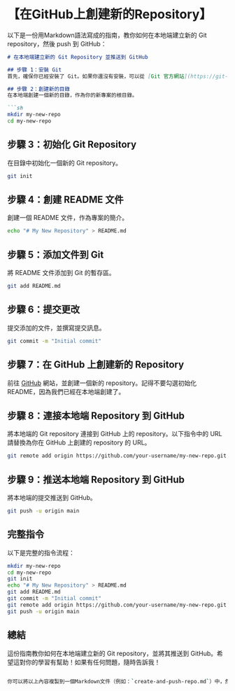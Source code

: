 

# 【在GitHub上創建新的Repository】

以下是一份用Markdown語法寫成的指南，教你如何在本地端建立新的 Git repository，然後 push 到 GitHub：

```markdown
# 在本地端建立新的 Git Repository 並推送到 GitHub

## 步驟 1：安裝 Git
首先，確保你已經安裝了 Git。如果你還沒有安裝，可以從 [Git 官方網站](https://git-scm.com/)下載並安裝。

## 步驟 2：創建新的目錄
在本地端創建一個新的目錄，作為你的新專案的根目錄。

```sh
mkdir my-new-repo
cd my-new-repo
```

## 步驟 3：初始化 Git Repository
在目錄中初始化一個新的 Git repository。

```sh
git init
```

## 步驟 4：創建 README 文件
創建一個 README 文件，作為專案的簡介。

```sh
echo "# My New Repository" > README.md
```

## 步驟 5：添加文件到 Git
將 README 文件添加到 Git 的暫存區。

```sh
git add README.md
```

## 步驟 6：提交更改
提交添加的文件，並撰寫提交訊息。

```sh
git commit -m "Initial commit"
```

## 步驟 7：在 GitHub 上創建新的 Repository
前往 [GitHub](https://github.com/) 網站，並創建一個新的 repository。記得不要勾選初始化 README，因為我們已經在本地端創建了。

## 步驟 8：連接本地端 Repository 到 GitHub
將本地端的 Git repository 連接到 GitHub 上的 repository。以下指令中的 URL 請替換為你在 GitHub 上創建的 repository 的 URL。

```sh
git remote add origin https://github.com/your-username/my-new-repo.git
```

## 步驟 9：推送本地端 Repository 到 GitHub
將本地端的提交推送到 GitHub。

```sh
git push -u origin main
```

## 完整指令
以下是完整的指令流程：

```sh
mkdir my-new-repo
cd my-new-repo
git init
echo "# My New Repository" > README.md
git add README.md
git commit -m "Initial commit"
git remote add origin https://github.com/your-username/my-new-repo.git
git push -u origin main
```

## 總結
這份指南教你如何在本地端建立新的 Git repository，並將其推送到 GitHub。希望這對你的學習有幫助！如果有任何問題，隨時告訴我！
```sh

你可以將以上內容複製到一個Markdown文件（例如：`create-and-push-repo.md`）中，然後下載或使用Markdown查看器來閱讀。希望這對你的學習有幫助！
```